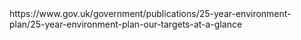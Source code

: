 <div>
<src>https://www.gov.uk/government/publications/25-year-environment-plan/25-year-environment-plan-our-targets-at-a-glance</src>
</div>